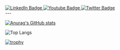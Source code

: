 <div id="badges">
  <a href="your-linkedin-URL">
    <img src="https://img.shields.io/badge/LinkedIn-blue?style=for-the-badge&logo=linkedin&logoColor=white" alt="LinkedIn Badge"/>
  </a>
  <a href="your-youtube-URL">
    <img src="https://img.shields.io/badge/YouTube-red?style=for-the-badge&logo=youtube&logoColor=white" alt="Youtube Badge"/>
  </a>
  <a href="your-twitter-URL">
    <img src="https://img.shields.io/badge/Twitter-blue?style=for-the-badge&logo=twitter&logoColor=white" alt="Twitter Badge"/>
  </a>
</div>
---

[![Anurag's GitHub stats](https://github-readme-stats.vercel.app/api?username=tanya-dim-yo&show_icons=true)](https://github.com/anuraghazra/github-readme-stats)

![Top Langs](https://github-readme-stats.vercel.app/api/top-langs/?username=tanya-dim-yo&size_weight=0.5&count_weight=0.5)

[![trophy](https://github-profile-trophy.vercel.app/?username=tanya-dim-yo&theme=flat&margin-w=15&no-frame=true&title=Commits,Repositories,Experience)](https://github.com/ryo-ma/github-profile-trophy)
